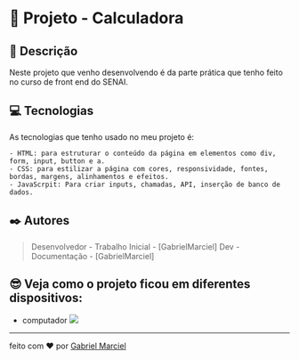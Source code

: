 <!-- Esse exemplo e um pouco mais elaborado para  quem quer mostra mais informações sobre seus projetos pessoais -->


# 🚀 Projeto - Calculadora

## 📝 Descrição

   Neste projeto que venho desenvolvendo é da parte prática que tenho feito 
   no curso de front end do SENAI. 
  

## 💻 Tecnologias
 
As tecnologias que tenho usado no meu projeto é:
  
     
    - HTML: para estruturar o conteúdo da página em elementos como div, form, input, button e a.
    - CSS: para estilizar a página com cores, responsividade, fontes, bordas, margens, alinhamentos e efeitos.
    - JavaScrpit: Para criar inputs, chamadas, API, inserção de banco de dados.


## ✒️ Autores

  
   > Desenvolvedor - Trabalho Inicial - [GabrielMarciel]
   > Dev - Documentação - [GabrielMarciel]

   
   
## 😎 Veja como o projeto ficou em diferentes dispositivos:

- computador 
![](https://gabrielmarciel93.github.io/projetoIntegrador/](https://gabrielmarciel93.github.io/calculadora/))

----

feito com ❤️ por [Gabriel Marciel](https://github.com/gabrielmarciel93)

